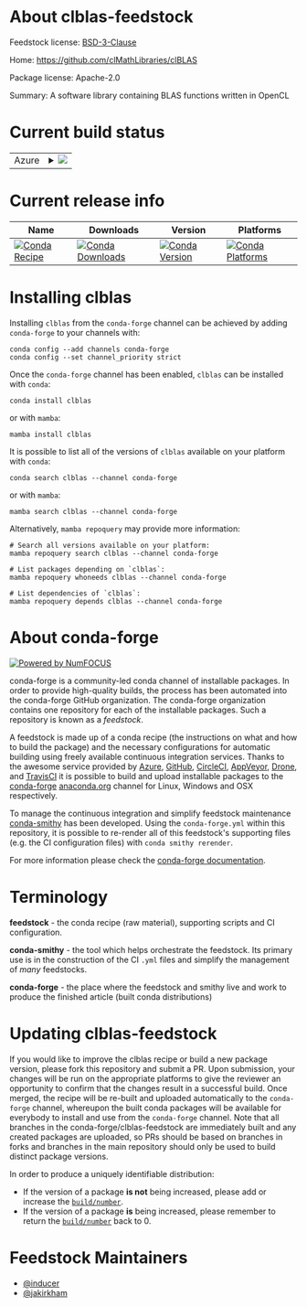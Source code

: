 About clblas-feedstock
======================

Feedstock license: [BSD-3-Clause](https://github.com/conda-forge/clblas-feedstock/blob/main/LICENSE.txt)

Home: https://github.com/clMathLibraries/clBLAS

Package license: Apache-2.0

Summary: A software library containing BLAS functions written in OpenCL

Current build status
====================


<table>
    
  <tr>
    <td>Azure</td>
    <td>
      <details>
        <summary>
          <a href="https://dev.azure.com/conda-forge/feedstock-builds/_build/latest?definitionId=2818&branchName=main">
            <img src="https://dev.azure.com/conda-forge/feedstock-builds/_apis/build/status/clblas-feedstock?branchName=main">
          </a>
        </summary>
        <table>
          <thead><tr><th>Variant</th><th>Status</th></tr></thead>
          <tbody><tr>
              <td>linux_64</td>
              <td>
                <a href="https://dev.azure.com/conda-forge/feedstock-builds/_build/latest?definitionId=2818&branchName=main">
                  <img src="https://dev.azure.com/conda-forge/feedstock-builds/_apis/build/status/clblas-feedstock?branchName=main&jobName=linux&configuration=linux%20linux_64_" alt="variant">
                </a>
              </td>
            </tr><tr>
              <td>osx_64</td>
              <td>
                <a href="https://dev.azure.com/conda-forge/feedstock-builds/_build/latest?definitionId=2818&branchName=main">
                  <img src="https://dev.azure.com/conda-forge/feedstock-builds/_apis/build/status/clblas-feedstock?branchName=main&jobName=osx&configuration=osx%20osx_64_" alt="variant">
                </a>
              </td>
            </tr><tr>
              <td>win_64</td>
              <td>
                <a href="https://dev.azure.com/conda-forge/feedstock-builds/_build/latest?definitionId=2818&branchName=main">
                  <img src="https://dev.azure.com/conda-forge/feedstock-builds/_apis/build/status/clblas-feedstock?branchName=main&jobName=win&configuration=win%20win_64_" alt="variant">
                </a>
              </td>
            </tr>
          </tbody>
        </table>
      </details>
    </td>
  </tr>
</table>

Current release info
====================

| Name | Downloads | Version | Platforms |
| --- | --- | --- | --- |
| [![Conda Recipe](https://img.shields.io/badge/recipe-clblas-green.svg)](https://anaconda.org/conda-forge/clblas) | [![Conda Downloads](https://img.shields.io/conda/dn/conda-forge/clblas.svg)](https://anaconda.org/conda-forge/clblas) | [![Conda Version](https://img.shields.io/conda/vn/conda-forge/clblas.svg)](https://anaconda.org/conda-forge/clblas) | [![Conda Platforms](https://img.shields.io/conda/pn/conda-forge/clblas.svg)](https://anaconda.org/conda-forge/clblas) |

Installing clblas
=================

Installing `clblas` from the `conda-forge` channel can be achieved by adding `conda-forge` to your channels with:

```
conda config --add channels conda-forge
conda config --set channel_priority strict
```

Once the `conda-forge` channel has been enabled, `clblas` can be installed with `conda`:

```
conda install clblas
```

or with `mamba`:

```
mamba install clblas
```

It is possible to list all of the versions of `clblas` available on your platform with `conda`:

```
conda search clblas --channel conda-forge
```

or with `mamba`:

```
mamba search clblas --channel conda-forge
```

Alternatively, `mamba repoquery` may provide more information:

```
# Search all versions available on your platform:
mamba repoquery search clblas --channel conda-forge

# List packages depending on `clblas`:
mamba repoquery whoneeds clblas --channel conda-forge

# List dependencies of `clblas`:
mamba repoquery depends clblas --channel conda-forge
```


About conda-forge
=================

[![Powered by
NumFOCUS](https://img.shields.io/badge/powered%20by-NumFOCUS-orange.svg?style=flat&colorA=E1523D&colorB=007D8A)](https://numfocus.org)

conda-forge is a community-led conda channel of installable packages.
In order to provide high-quality builds, the process has been automated into the
conda-forge GitHub organization. The conda-forge organization contains one repository
for each of the installable packages. Such a repository is known as a *feedstock*.

A feedstock is made up of a conda recipe (the instructions on what and how to build
the package) and the necessary configurations for automatic building using freely
available continuous integration services. Thanks to the awesome service provided by
[Azure](https://azure.microsoft.com/en-us/services/devops/), [GitHub](https://github.com/),
[CircleCI](https://circleci.com/), [AppVeyor](https://www.appveyor.com/),
[Drone](https://cloud.drone.io/welcome), and [TravisCI](https://travis-ci.com/)
it is possible to build and upload installable packages to the
[conda-forge](https://anaconda.org/conda-forge) [anaconda.org](https://anaconda.org/)
channel for Linux, Windows and OSX respectively.

To manage the continuous integration and simplify feedstock maintenance
[conda-smithy](https://github.com/conda-forge/conda-smithy) has been developed.
Using the ``conda-forge.yml`` within this repository, it is possible to re-render all of
this feedstock's supporting files (e.g. the CI configuration files) with ``conda smithy rerender``.

For more information please check the [conda-forge documentation](https://conda-forge.org/docs/).

Terminology
===========

**feedstock** - the conda recipe (raw material), supporting scripts and CI configuration.

**conda-smithy** - the tool which helps orchestrate the feedstock.
                   Its primary use is in the construction of the CI ``.yml`` files
                   and simplify the management of *many* feedstocks.

**conda-forge** - the place where the feedstock and smithy live and work to
                  produce the finished article (built conda distributions)


Updating clblas-feedstock
=========================

If you would like to improve the clblas recipe or build a new
package version, please fork this repository and submit a PR. Upon submission,
your changes will be run on the appropriate platforms to give the reviewer an
opportunity to confirm that the changes result in a successful build. Once
merged, the recipe will be re-built and uploaded automatically to the
`conda-forge` channel, whereupon the built conda packages will be available for
everybody to install and use from the `conda-forge` channel.
Note that all branches in the conda-forge/clblas-feedstock are
immediately built and any created packages are uploaded, so PRs should be based
on branches in forks and branches in the main repository should only be used to
build distinct package versions.

In order to produce a uniquely identifiable distribution:
 * If the version of a package **is not** being increased, please add or increase
   the [``build/number``](https://docs.conda.io/projects/conda-build/en/latest/resources/define-metadata.html#build-number-and-string).
 * If the version of a package **is** being increased, please remember to return
   the [``build/number``](https://docs.conda.io/projects/conda-build/en/latest/resources/define-metadata.html#build-number-and-string)
   back to 0.

Feedstock Maintainers
=====================

* [@inducer](https://github.com/inducer/)
* [@jakirkham](https://github.com/jakirkham/)

